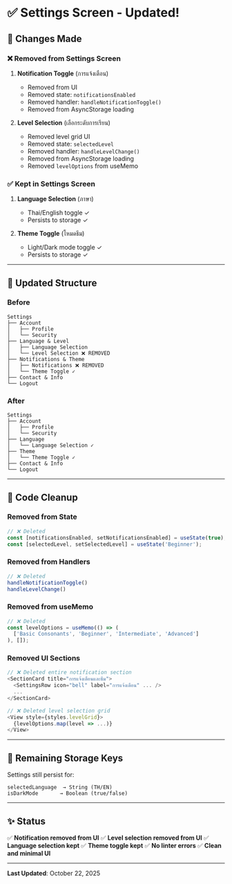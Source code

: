 # ✅ Settings Screen - Updated!

## 🔄 Changes Made

### ❌ Removed from Settings Screen

1. **Notification Toggle** (การแจ้งเตือน)
   - Removed from UI
   - Removed state: `notificationsEnabled`
   - Removed handler: `handleNotificationToggle()`
   - Removed from AsyncStorage loading

2. **Level Selection** (เลือกระดับการเรียน)
   - Removed level grid UI
   - Removed state: `selectedLevel`
   - Removed handler: `handleLevelChange()`
   - Removed from AsyncStorage loading
   - Removed `levelOptions` from useMemo

### ✅ Kept in Settings Screen

1. **Language Selection** (ภาษา)
   - Thai/English toggle ✓
   - Persists to storage ✓

2. **Theme Toggle** (โหมดธีม)
   - Light/Dark mode toggle ✓
   - Persists to storage ✓

---

## 📁 Updated Structure

### Before
```
Settings
├── Account
│   ├── Profile
│   └── Security
├── Language & Level
│   ├── Language Selection
│   └── Level Selection ❌ REMOVED
├── Notifications & Theme
│   ├── Notifications ❌ REMOVED
│   └── Theme Toggle ✓
├── Contact & Info
└── Logout
```

### After
```
Settings
├── Account
│   ├── Profile
│   └── Security
├── Language
│   └── Language Selection ✓
├── Theme
│   └── Theme Toggle ✓
├── Contact & Info
└── Logout
```

---

## 🧹 Code Cleanup

### Removed from State
```javascript
// ❌ Deleted
const [notificationsEnabled, setNotificationsEnabled] = useState(true);
const [selectedLevel, setSelectedLevel] = useState('Beginner');
```

### Removed from Handlers
```javascript
// ❌ Deleted
handleNotificationToggle()
handleLevelChange()
```

### Removed from useMemo
```javascript
// ❌ Deleted
const levelOptions = useMemo(() => (
  ['Basic Consonants', 'Beginner', 'Intermediate', 'Advanced']
), []);
```

### Removed UI Sections
```javascript
// ❌ Deleted entire notification section
<SectionCard title="การแจ้งเตือนและธีม">
  <SettingsRow icon="bell" label="การแจ้งเตือน" ... />
  ...
</SectionCard>

// ❌ Deleted level selection grid
<View style={styles.levelGrid}>
  {levelOptions.map(level => ...)}
</View>
```

---

## 💾 Remaining Storage Keys

Settings still persist for:
```
selectedLanguage  → String (TH/EN)
isDarkMode       → Boolean (true/false)
```

---

## ✨ Status

✅ **Notification removed from UI**
✅ **Level selection removed from UI**
✅ **Language selection kept**
✅ **Theme toggle kept**
✅ **No linter errors**
✅ **Clean and minimal UI**

---

**Last Updated**: October 22, 2025

